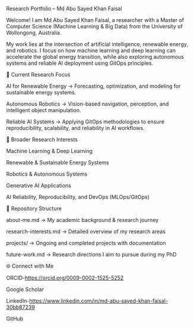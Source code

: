 Research Portfolio – Md Abu Sayed Khan Faisal

Welcome! I am Md Abu Sayed Khan Faisal, a researcher with a Master of Computer Science (Machine Learning & Big Data) from the University of Wollongong, Australia.

My work lies at the intersection of artificial intelligence, renewable energy, and robotics. I focus on how machine learning and deep learning can accelerate the global energy transition, while also exploring autonomous systems and reliable AI deployment using GitOps principles.

🔬 Current Research Focus

AI for Renewable Energy → Forecasting, optimization, and modeling for sustainable energy systems.

Autonomous Robotics → Vision-based navigation, perception, and intelligent object manipulation.

Reliable AI Systems → Applying GitOps methodologies to ensure reproducibility, scalability, and reliability in AI workflows.

📖 Broader Research Interests

Machine Learning & Deep Learning

Renewable & Sustainable Energy Systems

Robotics & Autonomous Systems

Generative AI Applications

AI Reliability, Reproducibility, and DevOps (MLOps/GitOps)

📂 Repository Structure

about-me.md → My academic background & research journey

research-interests.md → Detailed overview of my research areas

projects/ → Ongoing and completed projects with documentation

future-work.md → Research directions I aim to pursue during my PhD

🌐 Connect with Me

ORCID-https://orcid.org/0009-0002-1525-5252

Google Scholar

LinkedIn-https://www.linkedin.com/in/md-abu-sayed-khan-faisal-30bb87239 

GitHub
